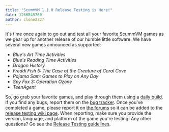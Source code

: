 ```yaml
---
title: "ScummVM 1.1.0 Release Testing is Here!"
date: 1266845760
author: clone2727
---
```


It's time once again to go out and test all your favorite ScummVM games as we gear up for another release of our humble little software. We have several new games announced as supported:

*   *Blue's Art Time Activities*
*   *Blue's Reading Time Activities*
*   *Dragon History*
*   *Freddi Fish 5: The Case of the Creature of Coral Cove*
*   *Pajama Sam: Games to Play on Any Day*
*   *Spy Fox 3: Operation Ozone*
*   *TeenAgent*

So, go grab your favorite games, and play through them using a [daily build](/downloads/#daily). If you find any bugs, report them on the [bug tracker](http://bugs.scummvm.org/). Once you've completed a game, please report it on [the forums](http://forums.scummvm.org/viewtopic.php?t=8495) so it can be added to the [release testing wiki page](http://wiki.scummvm.org/index.php/Release_Testing/1.1.0). When reporting, make sure you provide the version, language, and platform of the game you're testing. Any other questions? Go see the [Release Testing guidelines](http://wiki.scummvm.org/index.php/Release_Testing).

